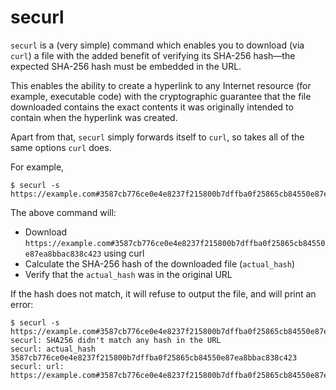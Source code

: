# securl

`securl` is a (very simple) command which enables you to download (via `curl`) a file with the added benefit of verifying its SHA-256 hash—the expected SHA-256 hash must be embedded in the URL.

This enables the ability to create a hyperlink to any Internet resource (for example, executable code) with the cryptographic guarantee that the file downloaded contains the exact contents it was originally intended to contain when the hyperlink was created.

Apart from that, `securl` simply forwards itself to `curl`, so takes all of the same options `curl` does.

For example,

    $ securl -s https://example.com#3587cb776ce0e4e8237f215800b7dffba0f25865cb84550e87ea8bbac838c423

The above command will:

- Download `https://example.com#3587cb776ce0e4e8237f215800b7dffba0f25865cb84550e87ea8bbac838c423` using curl
- Calculate the SHA-256 hash of the downloaded file (`actual_hash`)
- Verify that the `actual_hash` was in the original URL

If the hash does not match, it will refuse to output the file, and will print an error:

    $ securl -s https://example.com#3587cb776ce0e4e8237f215800b7dffba0f25865cb84550e87ea8bba00000000
    securl: SHA256 didn't match any hash in the URL
    securl: actual_hash 3587cb776ce0e4e8237f215800b7dffba0f25865cb84550e87ea8bbac838c423
    securl: url: https://example.com#3587cb776ce0e4e8237f215800b7dffba0f25865cb84550e87ea8bba00000000
